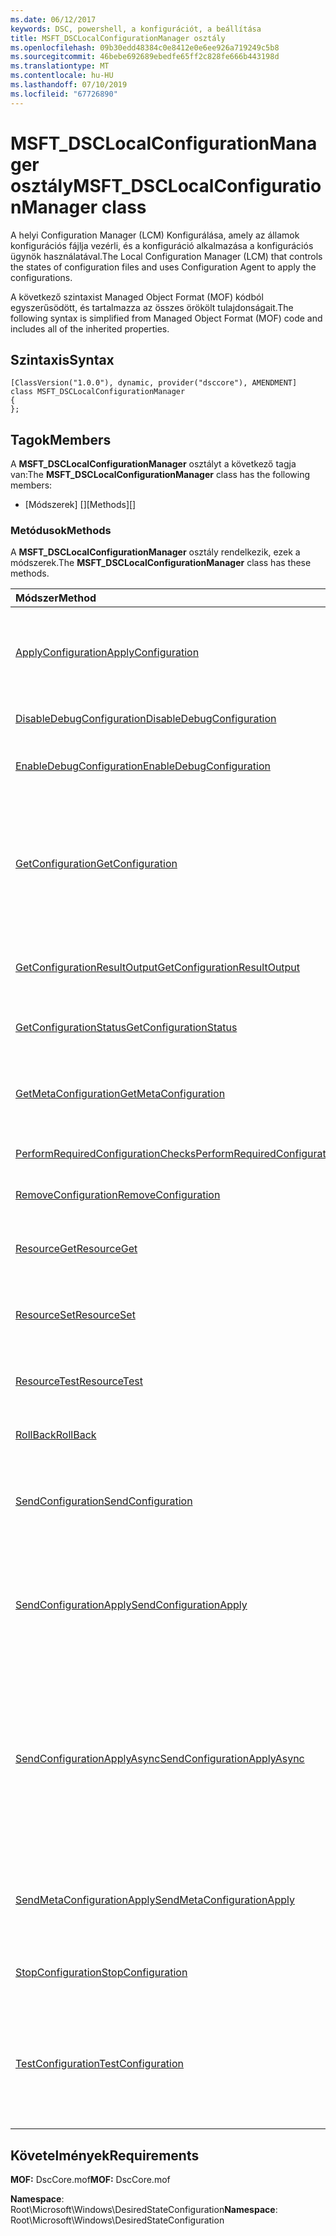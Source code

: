 ```yaml
---
ms.date: 06/12/2017
keywords: DSC, powershell, a konfigurációt, a beállítása
title: MSFT_DSCLocalConfigurationManager osztály
ms.openlocfilehash: 09b30edd48384c0e8412e0e6ee926a719249c5b8
ms.sourcegitcommit: 46bebe692689ebedfe65ff2c828fe666b443198d
ms.translationtype: MT
ms.contentlocale: hu-HU
ms.lasthandoff: 07/10/2019
ms.locfileid: "67726890"
---
```

# <a name="msftdsclocalconfigurationmanager-class"></a><span data-ttu-id="ebe48-103">MSFT_DSCLocalConfigurationManager osztály</span><span class="sxs-lookup"><span data-stu-id="ebe48-103">MSFT_DSCLocalConfigurationManager class</span></span>

<span data-ttu-id="ebe48-104">A helyi Configuration Manager (LCM) Konfigurálása, amely az államok konfigurációs fájlja vezérli, és a konfiguráció alkalmazása a konfigurációs ügynök használatával.</span><span class="sxs-lookup"><span data-stu-id="ebe48-104">The Local Configuration Manager (LCM) that controls the states of configuration files and uses Configuration Agent to apply the configurations.</span></span>

<span data-ttu-id="ebe48-105">A következő szintaxist Managed Object Format (MOF) kódból egyszerűsödött, és tartalmazza az összes örökölt tulajdonságait.</span><span class="sxs-lookup"><span data-stu-id="ebe48-105">The following syntax is simplified from Managed Object Format (MOF) code and includes all of the inherited properties.</span></span>

## <a name="syntax"></a><span data-ttu-id="ebe48-106">Szintaxis</span><span class="sxs-lookup"><span data-stu-id="ebe48-106">Syntax</span></span>

```
[ClassVersion("1.0.0"), dynamic, provider("dsccore"), AMENDMENT]
class MSFT_DSCLocalConfigurationManager
{
};
```

## <a name="members"></a><span data-ttu-id="ebe48-107">Tagok</span><span class="sxs-lookup"><span data-stu-id="ebe48-107">Members</span></span>

<span data-ttu-id="ebe48-108">A **MSFT_DSCLocalConfigurationManager** osztályt a következő tagja van:</span><span class="sxs-lookup"><span data-stu-id="ebe48-108">The **MSFT_DSCLocalConfigurationManager** class has the following members:</span></span>

- <span data-ttu-id="ebe48-109">[Módszerek] []</span><span class="sxs-lookup"><span data-stu-id="ebe48-109">[Methods][]</span></span>

### <a name="methods"></a><span data-ttu-id="ebe48-110">Metódusok</span><span class="sxs-lookup"><span data-stu-id="ebe48-110">Methods</span></span>

<span data-ttu-id="ebe48-111">A **MSFT_DSCLocalConfigurationManager** osztály rendelkezik, ezek a módszerek.</span><span class="sxs-lookup"><span data-stu-id="ebe48-111">The **MSFT_DSCLocalConfigurationManager** class has these methods.</span></span>

|<span data-ttu-id="ebe48-112">Módszer</span><span class="sxs-lookup"><span data-stu-id="ebe48-112">Method</span></span> |<span data-ttu-id="ebe48-113">Leírás</span><span class="sxs-lookup"><span data-stu-id="ebe48-113">Description</span></span> |
|:--- |:---|
| [<span data-ttu-id="ebe48-114">ApplyConfiguration</span><span class="sxs-lookup"><span data-stu-id="ebe48-114">ApplyConfiguration</span></span>](msft-dsclocalconfigurationmanager-applyconfiguration.md)| <span data-ttu-id="ebe48-115">A konfigurációs ügynök használja a alkalmazni a konfigurációt, amely függőben van.</span><span class="sxs-lookup"><span data-stu-id="ebe48-115">Uses the Configuration Agent to apply the configuration that is pending.</span></span>|
| [<span data-ttu-id="ebe48-116">DisableDebugConfiguration</span><span class="sxs-lookup"><span data-stu-id="ebe48-116">DisableDebugConfiguration</span></span>](msft-dsclocalconfigurationmanager-disabledebugconfiguration.md)| <span data-ttu-id="ebe48-117">Letiltja a DSC-erőforrás hibakeresés.</span><span class="sxs-lookup"><span data-stu-id="ebe48-117">Disables DSC resource debugging.</span></span>|
| [<span data-ttu-id="ebe48-118">EnableDebugConfiguration</span><span class="sxs-lookup"><span data-stu-id="ebe48-118">EnableDebugConfiguration</span></span>](msft-dsclocalconfigurationmanager-enabledebugconfiguration.md)| <span data-ttu-id="ebe48-119">Lehetővé teszi a DSC-erőforrás hibakeresés.</span><span class="sxs-lookup"><span data-stu-id="ebe48-119">Enables DSC resource debugging.</span></span>|
| [<span data-ttu-id="ebe48-120">GetConfiguration</span><span class="sxs-lookup"><span data-stu-id="ebe48-120">GetConfiguration</span></span>](msft-dsclocalconfigurationmanager-getconfiguration.md)| <span data-ttu-id="ebe48-121">A konfigurációs dokumentum küldése a felügyelt csomóponthoz, és használja a **első** metódus a alkalmazni a konfigurációt a konfigurációs ügynök.</span><span class="sxs-lookup"><span data-stu-id="ebe48-121">Sends the configuration document to the managed node and uses the **Get** method of the Configuration Agent to apply the configuration.</span></span>|
| [<span data-ttu-id="ebe48-122">GetConfigurationResultOutput</span><span class="sxs-lookup"><span data-stu-id="ebe48-122">GetConfigurationResultOutput</span></span>](msft-dsclocalconfigurationmanager-getconfigurationresultoutput.md)| <span data-ttu-id="ebe48-123">Lekéri egy adott feladat vonatkozó konfigurációs ügynök kimenetét.</span><span class="sxs-lookup"><span data-stu-id="ebe48-123">Gets the Configuration Agent output relating to a specific job.</span></span>|
| [<span data-ttu-id="ebe48-124">GetConfigurationStatus</span><span class="sxs-lookup"><span data-stu-id="ebe48-124">GetConfigurationStatus</span></span>](msft-dsclocalconfigurationmanager-getconfigurationstatus.md)| <span data-ttu-id="ebe48-125">A konfigurációs ügyfélállapot előzményeinek lekérése.</span><span class="sxs-lookup"><span data-stu-id="ebe48-125">Get the configuration status history.</span></span>|
| [<span data-ttu-id="ebe48-126">GetMetaConfiguration</span><span class="sxs-lookup"><span data-stu-id="ebe48-126">GetMetaConfiguration</span></span>](msft-dsclocalconfigurationmanager-getmetaconfiguration.md)| <span data-ttu-id="ebe48-127">Szabályozhatja a konfigurációs ügynök LCM beállítások beolvasása.</span><span class="sxs-lookup"><span data-stu-id="ebe48-127">Gets the LCM settings that are used to control Configuration Agent.</span></span>|
| [<span data-ttu-id="ebe48-128">PerformRequiredConfigurationChecks</span><span class="sxs-lookup"><span data-stu-id="ebe48-128">PerformRequiredConfigurationChecks</span></span>](msft-dsclocalconfigurationmanager-performrequiredconfigurationchecks.md)| <span data-ttu-id="ebe48-129">A konzisztencia-ellenőrzés indítása.</span><span class="sxs-lookup"><span data-stu-id="ebe48-129">Starts the consistency check.</span></span>|
| [<span data-ttu-id="ebe48-130">RemoveConfiguration</span><span class="sxs-lookup"><span data-stu-id="ebe48-130">RemoveConfiguration</span></span>](msft-dsclocalconfigurationmanager-removeconfiguration.md)| <span data-ttu-id="ebe48-131">Eltávolítja a konfigurációs fájlokat.</span><span class="sxs-lookup"><span data-stu-id="ebe48-131">Removes the configuration files.</span></span>|
| [<span data-ttu-id="ebe48-132">ResourceGet</span><span class="sxs-lookup"><span data-stu-id="ebe48-132">ResourceGet</span></span>](msft-dsclocalconfigurationmanager-resourceget.md)| <span data-ttu-id="ebe48-133">Közvetlenül meghívja a **első** metódus a DSC-erőforrás.</span><span class="sxs-lookup"><span data-stu-id="ebe48-133">Directly calls the **Get** method of a DSC resource.</span></span>|
| [<span data-ttu-id="ebe48-134">ResourceSet</span><span class="sxs-lookup"><span data-stu-id="ebe48-134">ResourceSet</span></span>](msft-dsclocalconfigurationmanager-resourceset.md)| <span data-ttu-id="ebe48-135">Közvetlenül meghívja a **beállítása** metódus a DSC-erőforrás.</span><span class="sxs-lookup"><span data-stu-id="ebe48-135">Directly calls the **Set** method of a DSC resource.</span></span>|
| [<span data-ttu-id="ebe48-136">ResourceTest</span><span class="sxs-lookup"><span data-stu-id="ebe48-136">ResourceTest</span></span>](msft-dsclocalconfigurationmanager-resourcetest.md)| <span data-ttu-id="ebe48-137">Közvetlenül meghívja a **teszt** metódus a DSC-erőforrás.</span><span class="sxs-lookup"><span data-stu-id="ebe48-137">Directly calls the **Test** method of a DSC resource.</span></span>|
| [<span data-ttu-id="ebe48-138">RollBack</span><span class="sxs-lookup"><span data-stu-id="ebe48-138">RollBack</span></span>](msft-dsclocalconfigurationmanager-rollback.md)| <span data-ttu-id="ebe48-139">Vissza az előző konfigurációs tekercsben.</span><span class="sxs-lookup"><span data-stu-id="ebe48-139">Rolls back to a previous configuration.</span></span>|
| [<span data-ttu-id="ebe48-140">SendConfiguration</span><span class="sxs-lookup"><span data-stu-id="ebe48-140">SendConfiguration</span></span>](msft-dsclocalconfigurationmanager-sendconfiguration.md)| <span data-ttu-id="ebe48-141">A konfigurációs dokumentum a felügyelt csomópont küld, és menti azt egy függőben lévő módosítást.</span><span class="sxs-lookup"><span data-stu-id="ebe48-141">Sends the configuration document to the managed node and saves it as a pending change.</span></span>|
| [<span data-ttu-id="ebe48-142">SendConfigurationApply</span><span class="sxs-lookup"><span data-stu-id="ebe48-142">SendConfigurationApply</span></span>](msft-dsclocalconfigurationmanager-sendconfigurationapply.md)| <span data-ttu-id="ebe48-143">A konfigurációs dokumentum a felügyelt csomópont küld, és a konfigurációs ügynök használja a alkalmazni a konfigurációt.</span><span class="sxs-lookup"><span data-stu-id="ebe48-143">Sends the configuration document to the managed node and uses the Configuration Agent to apply the configuration.</span></span>|
| [<span data-ttu-id="ebe48-144">SendConfigurationApplyAsync</span><span class="sxs-lookup"><span data-stu-id="ebe48-144">SendConfigurationApplyAsync</span></span>](msft-dsclocalconfigurationmanager-sendconfigurationapplyasync.md)| <span data-ttu-id="ebe48-145">A konfigurációs dokumentum küldése a felügyelt csomóponthoz, és indítsa el a alkalmazni a konfigurációt a konfigurációs ügynök használatával.</span><span class="sxs-lookup"><span data-stu-id="ebe48-145">Send the configuration document to the managed node and start using the Configuration Agent to apply the configuration.</span></span> <span data-ttu-id="ebe48-146">GetConfigurationResultOutput használatával lekérheti az eredmény kimeneti.</span><span class="sxs-lookup"><span data-stu-id="ebe48-146">Use GetConfigurationResultOutput to retrieve result output.</span></span>|
| [<span data-ttu-id="ebe48-147">SendMetaConfigurationApply</span><span class="sxs-lookup"><span data-stu-id="ebe48-147">SendMetaConfigurationApply</span></span>](msft-dsclocalconfigurationmanager-sendmetaconfigurationapply.md)| <span data-ttu-id="ebe48-148">Az LCM beállítások, amelyek segítségével szabályozhatja a konfigurációs ügynök beállítása.</span><span class="sxs-lookup"><span data-stu-id="ebe48-148">Sets the LCM settings that are used to control the Configuration Agent.</span></span>|
| [<span data-ttu-id="ebe48-149">StopConfiguration</span><span class="sxs-lookup"><span data-stu-id="ebe48-149">StopConfiguration</span></span>](msft-dsclocalconfigurationmanager-stopconfiguration.md)| <span data-ttu-id="ebe48-150">Leállítja a konfigurációt, hogy folyamatban van.</span><span class="sxs-lookup"><span data-stu-id="ebe48-150">Stops the configuration that is in progress.</span></span>|
| [<span data-ttu-id="ebe48-151">TestConfiguration</span><span class="sxs-lookup"><span data-stu-id="ebe48-151">TestConfiguration</span></span>](msft-dsclocalconfigurationmanager-testconfiguration.md)| <span data-ttu-id="ebe48-152">A konfigurációs dokumentum a felügyelt csomópont küld, és ellenőrzi az aktuális konfiguráció ellen a dokumentumot.</span><span class="sxs-lookup"><span data-stu-id="ebe48-152">Sends the configuration document to the managed node and verifies the current configuration against the document.</span></span>|

## <a name="requirements"></a><span data-ttu-id="ebe48-153">Követelmények</span><span class="sxs-lookup"><span data-stu-id="ebe48-153">Requirements</span></span>

<span data-ttu-id="ebe48-154">**MOF:** DscCore.mof</span><span class="sxs-lookup"><span data-stu-id="ebe48-154">**MOF:** DscCore.mof</span></span>

<span data-ttu-id="ebe48-155">**Namespace**: Root\Microsoft\Windows\DesiredStateConfiguration</span><span class="sxs-lookup"><span data-stu-id="ebe48-155">**Namespace**: Root\Microsoft\Windows\DesiredStateConfiguration</span></span>
